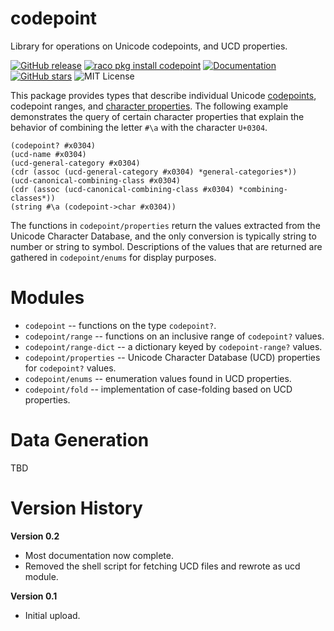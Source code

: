 codepoint
=========

Library for operations on Unicode codepoints, and UCD properties.

[![GitHub release](https://img.shields.io/github/release/johnstonskj/racket-codepoint.svg?style=flat-square)](https://github.com/johnstonskj/racket-codepoint/releases)
[![raco pkg install codepoint](https://img.shields.io/badge/raco%20pkg%20install-dali-blue.svg)](http://pkgs.racket-lang.org/package/racket-codepoint)
[![Documentation](https://img.shields.io/badge/raco%20docs-racket-codepoint-blue.svg)](http://docs.racket-lang.org/racket-codepoint/index.html)
[![GitHub stars](https://img.shields.io/github/stars/johnstonskj/racket-codepoint.svg)](https://github.com/johnstonskj/racket-codepoint/stargazers)
![MIT License](https://img.shields.io/badge/license-MIT-118811.svg)

This package provides types that describe individual Unicode [codepoints](https://unicode.org/glossary/#code_point),
codepoint ranges, and [character properties](https://unicode.org/glossary/#character_properties). The following 
example demonstrates the query of certain character properties that explain the behavior of combining the letter `#\a`
with the character `U+0304`.

```racket
(codepoint? #x0304)
(ucd-name #x0304)
(ucd-general-category #x0304)
(cdr (assoc (ucd-general-category #x0304) *general-categories*))
(ucd-canonical-combining-class #x0304)
(cdr (assoc (ucd-canonical-combining-class #x0304) *combining-classes*))
(string #\a (codepoint->char #x0304))
```

The functions in `codepoint/properties` return the values extracted from the Unicode Character Database, and the only 
conversion is typically string to number or string to symbol. Descriptions of the values that are returned are gathered in 
`codepoint/enums` for display purposes.

# Modules

* `codepoint` -- functions on the type `codepoint?`.
* `codepoint/range` -- functions on an inclusive range of `codepoint?` values.
* `codepoint/range-dict` -- a dictionary keyed by `codepoint-range?` values.
* `codepoint/properties` -- Unicode Character Database (UCD) properties for `codepoint?` values.
* `codepoint/enums` -- enumeration values found in UCD properties.
* `codepoint/fold` -- implementation of case-folding based on UCD properties.

# Data Generation

TBD

# Version History

**Version 0.2**

* Most documentation now complete.
* Removed the shell script for fetching UCD files and rewrote as ucd module.

**Version 0.1**

* Initial upload.